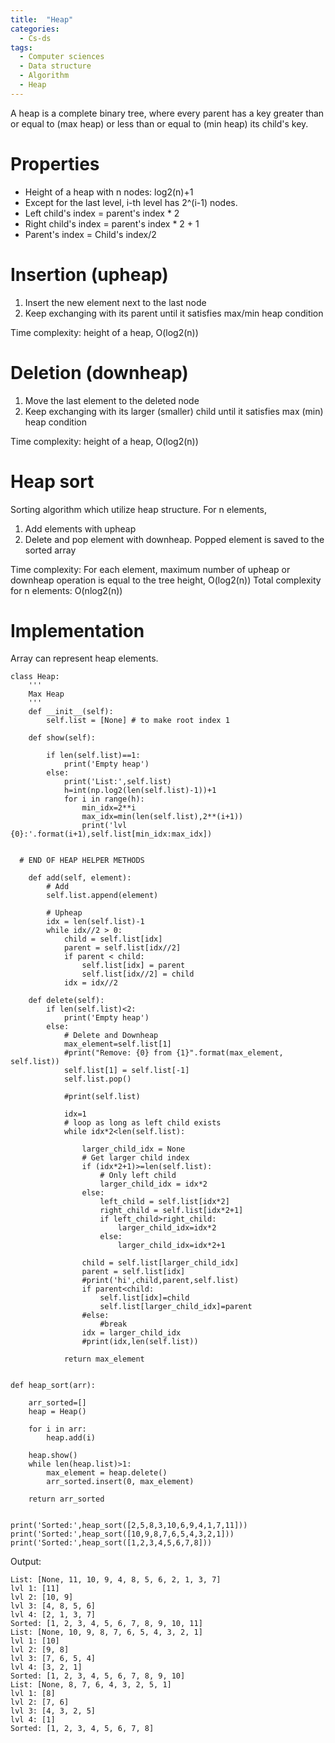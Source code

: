 ```yaml
---
title:  "Heap"
categories:
  - Cs-ds
tags:
  - Computer sciences
  - Data structure
  - Algorithm
  - Heap
---
```


A heap is a complete binary tree, 
where every parent has a key greater than or equal to (max heap) or less than or equal to (min heap) its child's key. 

# Properties
- Height of a heap with n nodes: log2(n)+1
- Except for the last level, i-th level has 2^(i-1) nodes.
- Left child's index = parent's index * 2  
- Right child's index = parent's index * 2 + 1
- Parent's index = Child's index/2

# Insertion (upheap)
1. Insert the new element next to the last node
2. Keep exchanging with its parent until it satisfies max/min heap condition

Time complexity: height of a heap, O(log2(n)) 

# Deletion (downheap)
1. Move the last element to the deleted node
2. Keep exchanging with its larger (smaller) child until it satisfies max (min) heap condition

Time complexity: height of a heap, O(log2(n)) 

# Heap sort
Sorting algorithm which utilize heap structure.
For n elements,
1. Add elements with upheap 
2. Delete and pop element with downheap. Popped element is saved to the sorted array

Time complexity: For each element, maximum number of upheap or downheap operation is equal to the tree height, O(log2(n))
Total complexity for n elements: O(nlog2(n))

# Implementation
Array can represent heap elements.
```
class Heap:
    '''
    Max Heap
    '''
    def __init__(self):
        self.list = [None] # to make root index 1

    def show(self):
        
        if len(self.list)==1:
            print('Empty heap')
        else:
            print('List:',self.list)
            h=int(np.log2(len(self.list)-1))+1
            for i in range(h):
                min_idx=2**i
                max_idx=min(len(self.list),2**(i+1))
                print('lvl {0}:'.format(i+1),self.list[min_idx:max_idx])
        

  # END OF HEAP HELPER METHODS
  
    def add(self, element):
        # Add
        self.list.append(element)
        
        # Upheap
        idx = len(self.list)-1
        while idx//2 > 0:
            child = self.list[idx]
            parent = self.list[idx//2]
            if parent < child:
                self.list[idx] = parent
                self.list[idx//2] = child
            idx = idx//2
            
    def delete(self):
        if len(self.list)<2:
            print('Empty heap')
        else:
            # Delete and Downheap
            max_element=self.list[1]
            #print("Remove: {0} from {1}".format(max_element, self.list))
            self.list[1] = self.list[-1]
            self.list.pop()
            
            #print(self.list)
            
            idx=1
            # loop as long as left child exists
            while idx*2<len(self.list):
                
                larger_child_idx = None
                # Get larger child index
                if (idx*2+1)>=len(self.list):
                    # Only left child
                    larger_child_idx = idx*2
                else:
                    left_child = self.list[idx*2]
                    right_child = self.list[idx*2+1]
                    if left_child>right_child:
                        larger_child_idx=idx*2
                    else:
                        larger_child_idx=idx*2+1
                
                child = self.list[larger_child_idx]
                parent = self.list[idx]
                #print('hi',child,parent,self.list)
                if parent<child:
                    self.list[idx]=child
                    self.list[larger_child_idx]=parent
                #else:
                    #break
                idx = larger_child_idx
                #print(idx,len(self.list))
                
            return max_element
        

def heap_sort(arr):
    
    arr_sorted=[]
    heap = Heap()
    
    for i in arr:
        heap.add(i)
        
    heap.show()
    while len(heap.list)>1:
        max_element = heap.delete()
        arr_sorted.insert(0, max_element)
    
    return arr_sorted

        
print('Sorted:',heap_sort([2,5,8,3,10,6,9,4,1,7,11]))
print('Sorted:',heap_sort([10,9,8,7,6,5,4,3,2,1]))
print('Sorted:',heap_sort([1,2,3,4,5,6,7,8]))
```
Output:
```
List: [None, 11, 10, 9, 4, 8, 5, 6, 2, 1, 3, 7]
lvl 1: [11]
lvl 2: [10, 9]
lvl 3: [4, 8, 5, 6]
lvl 4: [2, 1, 3, 7]
Sorted: [1, 2, 3, 4, 5, 6, 7, 8, 9, 10, 11]
List: [None, 10, 9, 8, 7, 6, 5, 4, 3, 2, 1]
lvl 1: [10]
lvl 2: [9, 8]
lvl 3: [7, 6, 5, 4]
lvl 4: [3, 2, 1]
Sorted: [1, 2, 3, 4, 5, 6, 7, 8, 9, 10]
List: [None, 8, 7, 6, 4, 3, 2, 5, 1]
lvl 1: [8]
lvl 2: [7, 6]
lvl 3: [4, 3, 2, 5]
lvl 4: [1]
Sorted: [1, 2, 3, 4, 5, 6, 7, 8]
```